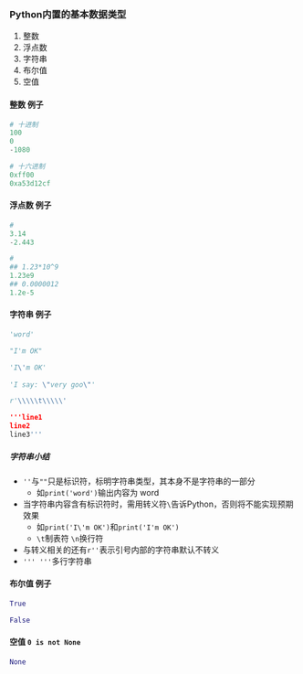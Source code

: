 ### Python内置的基本数据类型
1. 整数
2. 浮点数
3. 字符串
4. 布尔值
5. 空值

#### 整数 例子
```python
# 十进制
100
0
-1080

# 十六进制
0xff00
0xa53d12cf
```

#### 浮点数 例子
```python
#
3.14
-2.443

#
## 1.23*10^9
1.23e9
## 0.0000012
1.2e-5
```

#### 字符串 例子
```python
'word'

"I'm OK"

'I\'m OK'
    
'I say: \"very goo\"'

r'\\\\\t\\\\\'

'''line1
line2
line3'''
```
##### 字符串小结
- `''`与`""`只是标识符，标明字符串类型，其本身不是字符串的一部分
  - 如`print('word')`输出内容为 word 
- 当字符串内容含有标识符时，需用转义符`\`告诉Python，否则将不能实现预期效果
  - 如`print('I\'m OK')`和`print('I'm OK')`
  - `\t`制表符 `\n`换行符
- 与转义相关的还有`r''`表示引号内部的字符串默认不转义
- `''' '''`多行字符串

#### 布尔值 例子
```python
True

False
```
#### 空值 `0 is not None`
```python
None
```